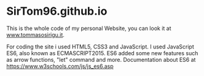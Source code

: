 # SirTom96.github.io

This is the whole code of my personal Website, you can look it at www.tommasosirigu.it.

For coding the site i used HTML5, CSS3 and JavaScript. I used JavaScript ES6, also known as ECMASCRIPT2015. ES6 added some new features such as arrow functions, "let" command and more. Documentation about ES6 at https://www.w3schools.com/js/js_es6.asp
